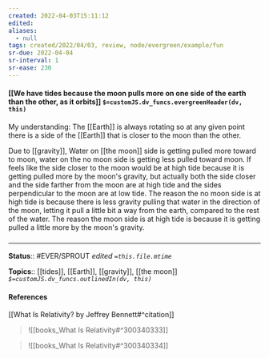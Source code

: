 ```yaml
---
created: 2022-04-03T15:11:12 
edited: 
aliases:
  - null
tags: created/2022/04/03, review, node/evergreen/example/fun
sr-due: 2022-04-04
sr-interval: 1
sr-ease: 230
---
```


#### [[We have tides because the moon pulls more on one side of the earth than the other, as it orbits]] `$=customJS.dv_funcs.evergreenHeader(dv, this)`

My understanding: 
The [[Earth]] is always rotating so at any given point there is a side of the [[Earth]] that is closer to the moon than the other.

Due to [[gravity]],
Water on [[the moon]] side is getting pulled more toward to moon, water on the no moon side is getting less pulled toward moon. 
If feels like
the side closer to the moon would be at high tide because it is getting pulled more by the moon's gravity,
but actually
both the side closer and the side farther from the moon are at high tide and the sides perpendicular to the moon are at low tide.
The reason the no moon side is at high tide is because there is less gravity pulling that water in the direction of the moon, letting it pull a little bit a way from the earth, compared to the rest of the water.
The reason the moon side is at high tide is because it is getting pulled a little more by the moon's gravity.

### <hr class="footnote"/>

**Status**:: #EVER/SPROUT
*edited `=this.file.mtime`*

**Topics**:: [[tides]], [[Earth]], [[gravity]], [[the moon]]
*`$=customJS.dv_funcs.outlinedIn(dv, this)`*

#### References

[[What Is Relativity? by Jeffrey Bennett#^citation]]

> ![[books_What Is Relativity#^300340333]]

> ![[books_What Is Relativity#^300340334]]

